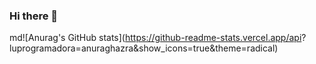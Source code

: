 ### Hi there 👋


md![Anurag's GitHub stats](https://github-readme-stats.vercel.app/api? luprogramadora=anuraghazra&show_icons=true&theme=radical)
